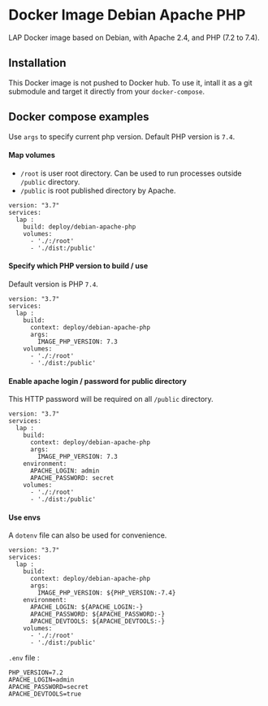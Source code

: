# Docker Image Debian Apache PHP
LAP Docker image based on Debian, with Apache 2.4, and PHP (7.2 to 7.4).


## Installation
This Docker image is not pushed to Docker hub. To use it, intall it as a git submodule and target it directly from your `docker-compose`.


## Docker compose examples

Use `args` to specify current php version. Default PHP version is `7.4`.


#### Map volumes

- `/root` is user root directory. Can be used to run processes outside `/public` directory.
- `/public` is root published directory by Apache.


```docker-compose
version: "3.7"
services:
  lap :
    build: deploy/debian-apache-php
    volumes:
      - './:/root'
      - './dist:/public'
```


#### Specify which PHP version to build / use

Default version is PHP `7.4`.


```docker-compose
version: "3.7"
services:
  lap :
    build:
      context: deploy/debian-apache-php
      args:
        IMAGE_PHP_VERSION: 7.3
    volumes:
      - './:/root'
      - './dist:/public'
```


#### Enable apache login / password for public directory

This HTTP password will be required on all `/public` directory.

```docker-compose
version: "3.7"
services:
  lap :
    build:
      context: deploy/debian-apache-php
      args:
        IMAGE_PHP_VERSION: 7.3
    environment:
      APACHE_LOGIN: admin
      APACHE_PASSWORD: secret
    volumes:
      - './:/root'
      - './dist:/public'
```


#### Use envs

A `dotenv` file can also be used for convenience.

```docker-compose
version: "3.7"
services:
  lap :
    build:
      context: deploy/debian-apache-php
      args:
        IMAGE_PHP_VERSION: ${PHP_VERSION:-7.4}
    environment:
      APACHE_LOGIN: ${APACHE_LOGIN:-}
      APACHE_PASSWORD: ${APACHE_PASSWORD:-}
      APACHE_DEVTOOLS: ${APACHE_DEVTOOLS:-}
    volumes:
      - './:/root'
      - './dist:/public'
```


`.env` file :
```
PHP_VERSION=7.2
APACHE_LOGIN=admin
APACHE_PASSWORD=secret
APACHE_DEVTOOLS=true
```